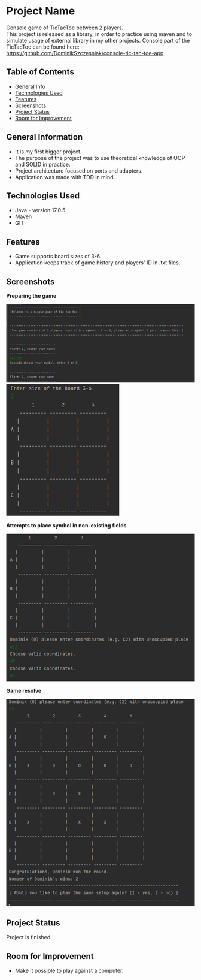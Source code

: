 # Project Name
Console game of TicTacToe between 2 players.        
This project is released as a library, in order to practice using maven and to simulate usage of external library in 
my other projects. Console part of the TicTacToe can be found here: https://github.com/DominikSzczesniak/console-tic-tac-toe-app

## Table of Contents
* [General Info](#general-information)
* [Technologies Used](#technologies-used)
* [Features](#features)
* [Screenshots](#screenshots)
* [Project Status](#project-status)
* [Room for Improvement](#room-for-improvement)



## General Information
- It is my first bigger project.
- The purpose of the project was to use theoretical knowledge of OOP and SOLID in practice.
- Project architecture focused on ports and adapters.
- Application was made with TDD in mind.


## Technologies Used
- Java - version 17.0.5
- Maven
- GIT


## Features
- Game supports board sizes of 3-6.
- Application keeps track of game history and players' ID in .txt files.


## Screenshots
**Preparing the game** 

![img_1.png](img_1.png) 
![img.png](img.png)

**Attempts to place symbol in non-existing fields**

![img_2.png](img_2.png)

**Game resolve**

![img_3.png](img_3.png)

## Project Status
Project is finished.


## Room for Improvement
- Make it possible to play against a computer.